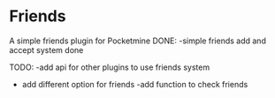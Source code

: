 # Friends
A simple friends plugin for Pocketmine
DONE:
-simple friends add and accept system done

TODO:
-add api for other plugins to use friends system
- add different option for friends
-add function to check friends
